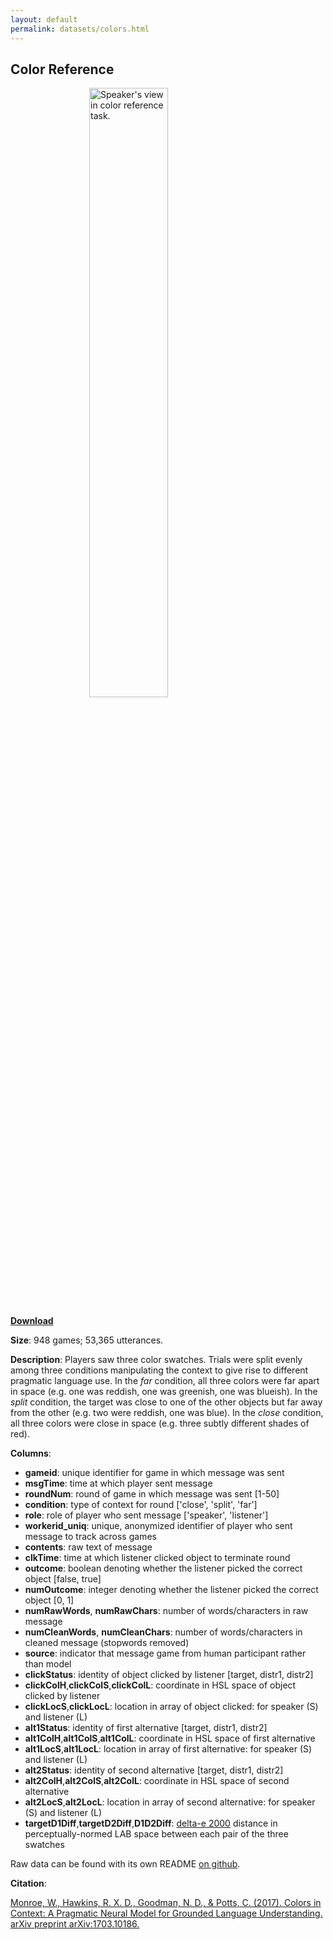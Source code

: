 ```yaml
---
layout: default
permalink: datasets/colors.html
---
```


## Color Reference

<img alt="Speaker's view in color reference task." src="{{site.url}}{{site.baseurl}}/images/research/speakerView.png" width="50%" style="display: block; margin: auto;"/>

[**Download**](https://raw.githubusercontent.com/futurulus/coop-nets/master/behavioralAnalysis/humanOutput/filteredCorpus.csv)

**Size**: 948 games; 53,365 utterances.

**Description**: Players saw three color swatches. Trials were split evenly among three conditions manipulating the context to give rise to different pragmatic language use. In the *far* condition, all three colors were far apart in space (e.g. one was reddish, one was greenish, one was blueish). In the *split* condition, the target was close to one of the other objects but far away from the other (e.g. two were reddish, one was blue). In the *close* condition, all three colors were close in space (e.g. three subtly different shades of red).

**Columns**:

* **gameid**: unique identifier for game in which message was sent
* **msgTime**: time at which player sent message
* **roundNum**: round of game in which message was sent [1-50]
* **condition**: type of context for round ['close', 'split', 'far']
* **role**: role of player who sent message ['speaker', 'listener']
* **workerid_uniq**: unique, anonymized identifier of player who sent message to track across games
* **contents**: raw text of message
* **clkTime**: time at which listener clicked object to terminate round
* **outcome**: boolean denoting whether the listener picked the correct object [false, true]
* **numOutcome**: integer denoting whether the listener picked the correct object [0, 1]
* **numRawWords**, **numRawChars**: number of words/characters in raw message
* **numCleanWords**, **numCleanChars**: number of words/characters in cleaned message (stopwords removed)
* **source**: indicator that message game from human participant rather than model
* **clickStatus**: identity of object clicked by listener [target, distr1, distr2]
* **clickColH**,**clickColS**,**clickColL**: coordinate in HSL space of object clicked by listener
* **clickLocS**,**clickLocL**: location in array of object clicked: for speaker (S) and listener (L)
* **alt1Status**: identity of first alternative [target, distr1, distr2]
* **alt1ColH**,**alt1ColS**,**alt1ColL**: coordinate in HSL space of first alternative
* **alt1LocS**,**alt1LocL**: location in array of first alternative: for speaker (S) and listener (L)
* **alt2Status**: identity of second alternative [target, distr1, distr2]
* **alt2ColH**,**alt2ColS**,**alt2ColL**: coordinate in HSL space of second alternative
* **alt2LocS**,**alt2LocL**: location in array of second alternative: for speaker (S) and listener (L)
* **targetD1Diff**,**targetD2Diff**,**D1D2Diff**: [delta-e 2000](http://zschuessler.github.io/DeltaE/learn/) distance in perceptually-normed LAB space between each pair of the three swatches

Raw data can be found with its own README [on github](https://github.com/futurulus/coop-nets/tree/master/behavioralAnalysis/humanOutput/rawCorpus).

**Citation**:

[Monroe, W., Hawkins, R. X. D., Goodman, N. D., & Potts, C. (2017). Colors in Context: A Pragmatic Neural Model for Grounded Language Understanding. arXiv preprint arXiv:1703.10186.](https://arxiv.org/pdf/1703.10186.pdf)